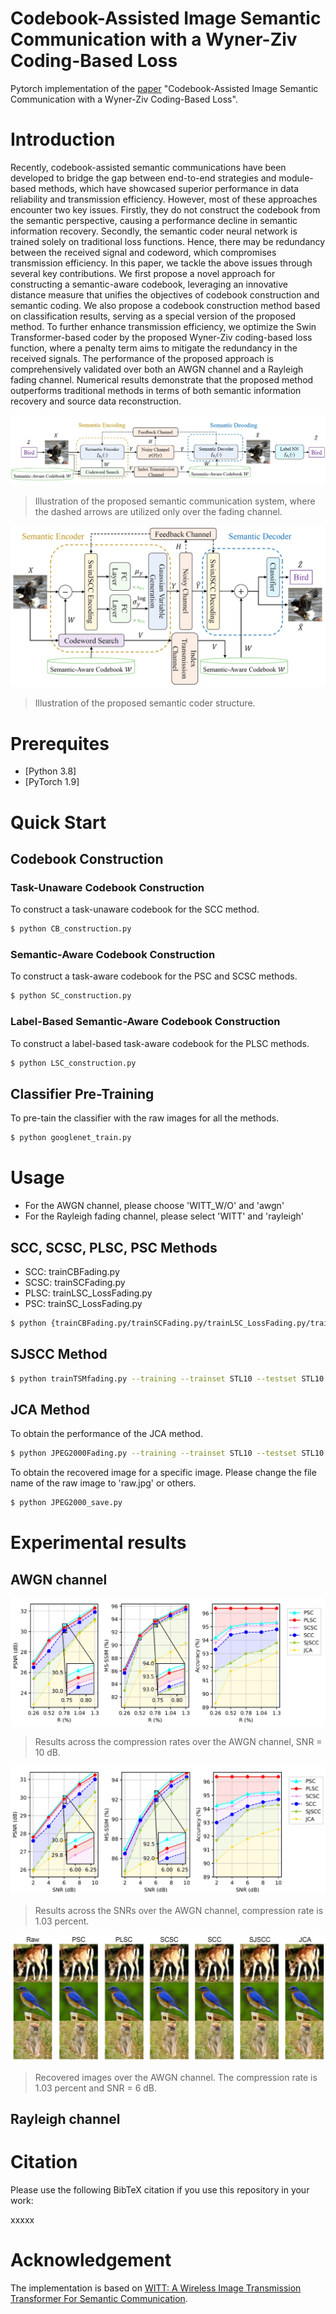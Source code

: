 # Codebook-Assisted Image Semantic Communication with a Wyner-Ziv Coding-Based Loss

Pytorch implementation of the [paper](https://xxxx) "Codebook-Assisted Image Semantic Communication with a Wyner-Ziv Coding-Based Loss".

# Introduction
Recently, codebook-assisted semantic communications have been developed to bridge the gap between end-to-end strategies and module-based methods, which have showcased superior performance in data reliability and transmission efficiency. However, most of these approaches encounter two key issues. Firstly, they do not construct the codebook from the semantic perspective, causing a performance decline in semantic information recovery. Secondly, the semantic coder neural network is trained solely on traditional loss functions. Hence, there may be redundancy between the received signal and codeword, which compromises transmission efficiency. In this paper, we tackle the above issues through several key contributions. We first propose a novel approach for constructing a semantic-aware codebook, leveraging an innovative distance measure that unifies the objectives of codebook construction and semantic coding. We also propose a codebook construction method based on classification results, serving as a special version of the proposed method. To further enhance transmission efficiency, we optimize the Swin Transformer-based coder by the proposed Wyner-Ziv coding-based loss function, where a penalty term aims to mitigate the redundancy in the received signals. The performance of the proposed approach is comprehensively validated over both an AWGN channel and a Rayleigh fading channel. Numerical results demonstrate that the proposed method outperforms traditional methods in terms of both semantic information recovery and source data reconstruction.

![ ](./figure/system.png)
>  Illustration of the proposed semantic communication system, where the dashed arrows are utilized only over the fading channel.

![ ](./figure/NN.png)
>  Illustration of the proposed semantic coder structure.


# Prerequites
* [Python 3.8]
* [PyTorch 1.9]


# Quick Start

## Codebook Construction

### Task-Unaware Codebook Construction
To construct a task-unaware codebook for the SCC method.
```bash
$ python CB_construction.py
```

### Semantic-Aware Codebook Construction
To construct a task-aware codebook for the PSC and SCSC methods.
```bash
$ python SC_construction.py
```

### Label-Based Semantic-Aware Codebook Construction
To construct a label-based task-aware codebook for the PLSC methods.
```bash
$ python LSC_construction.py
```

## Classifier Pre-Training
To pre-tain the classifier with the raw images for all the methods.
```bash
$ python googlenet_train.py
```


# Usage
* For the AWGN channel, please choose 'WITT_W/O' and 'awgn'
* For the Rayleigh fading channel, please select 'WITT' and 'rayleigh'

## SCC, SCSC, PLSC, PSC Methods
* SCC: trainCBFading.py
* SCSC: trainSCFading.py
* PLSC: trainLSC_LossFading.py
* PSC: trainSC_LossFading.py

```bash
$ python {trainCBFading.py/trainSCFading.py/trainLSC_LossFading.py/trainSC_LossFading.py} --training --trainset STL10 --testset STL10 -- distortion-metric {MSE/MS-SSIM} --model {'WITT'/'WITT_W/O'} --channel-type {awgn/rayleigh} --C {4/8/12/16/20} --multiple-snr {2/4/6/8/10} --seed seed --SCsize {16, 32, 64}
```

## SJSCC Method
```bash
$ python trainTSMfading.py --training --trainset STL10 --testset STL10 -- distortion-metric {MSE/MS-SSIM} --model {'WITT'/'WITT_W/O'} --channel-type {awgn/rayleigh} --C {4, 8, 12, 16, 20} --multiple-snr {2, 4, 6, 8, 10} --seed seed
```

## JCA Method

To obtain the performance of the JCA method.
```bash
$ python JPEG2000Fading.py --training --trainset STL10 --testset STL10 --channel-type {awgn/rayleigh} 
```

To obtain the recovered image for a specific image. Please change the file name of the raw image to 'raw.jpg' or others.
```bash
$ python JPEG2000_save.py
```

# Experimental results

## AWGN channel

![ ](./figure/results_CompressionRate_AWGN.png)
>  Results across the compression rates over the AWGN channel, SNR = 10 dB.

![ ](./figure/results_SNR_AWGN.png)
>  Results across the SNRs over the AWGN channel, compression rate is 1.03 percent.

![ ](./figure/recovered_awgn.png)
>  Recovered images over the AWGN channel. The compression rate is 1.03 percent and SNR = 6 dB.


## Rayleigh channel



# Citation

Please use the following BibTeX citation if you use this repository in your work:

xxxxx

# Acknowledgement
The implementation is based on [WITT: A Wireless Image Transmission Transformer For Semantic Communication](https://github.com/KeYang8/WITT).



